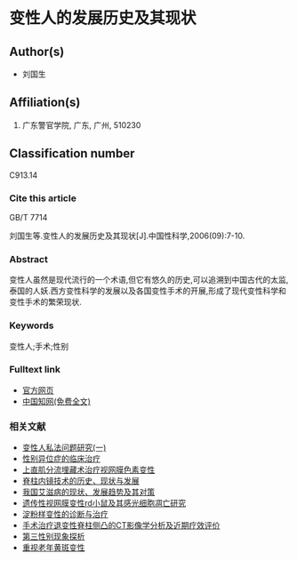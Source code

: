 # 变性人的发展历史及其现状

## Author(s)
- 刘国生

## Affiliation(s)
1. 广东警官学院, 广东, 广州, 510230

## Classification number
C913.14

### Cite this article
GB/T 7714

刘国生等.变性人的发展历史及其现状\[J\].中国性科学,2006(09):7-10.

### Abstract
变性人虽然是现代流行的一个术语,但它有悠久的历史,可以追溯到中国古代的太监,泰国的人妖.西方变性科学的发展以及各国变性手术的开展,形成了现代变性科学和变性手术的繁荣现状.

### Keywords
变性人;手术;性别

### Fulltext link
- [官方网页](http://www.zgxkxzzs.com)  
- [中国知网(免费全文)](http://kns.cnki.net/KCMS/detail/detail.aspx?filename=XKXZ200609001&DBName=cjfqtotal&dbcode=cjfq)

### 相关文献
- [变性人私法问题研究(一)](/Article/info?aid=310343314)
- [性别异位症的临床治疗](/Article/info?aid=310345069)
- [上直肌分流埋藏术治疗视网膜色素变性](/Article/info?aid=310259403)
- [脊柱内镜技术的历史、现状与发展](/Article/info?aid=107903826)
- [我国艾滋病的现状、发展趋势及其对策](/Article/info?aid=310362146)
- [遗传性视网膜变性rd小鼠及其感光细胞凋亡研究](/Article/info?aid=303854124)
- [淀粉样变性的诊断与治疗](/Article/info?aid=307511722)
- [手术治疗退变性脊柱侧凸的CT影像学分析及近期疗效评价](/Article/info?aid=113938471)
- [第三性别现象探析](/Article/info?aid=310349185)
- [重视老年黄斑变性](/Article/info?aid=147828120)